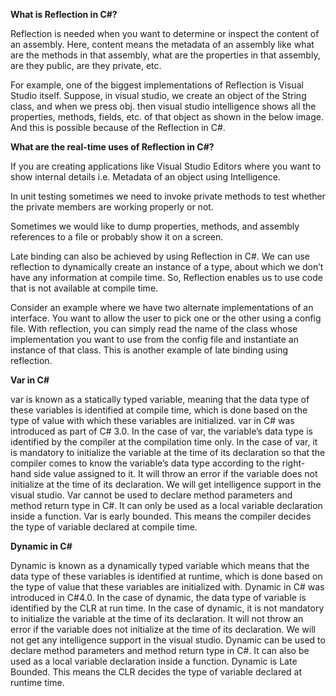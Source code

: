 **What is Reflection in C#?**

Reflection is needed when you want to determine or inspect the content of an assembly. Here, content means the metadata of an assembly like what are the methods in that assembly, what are the properties in that assembly, are they public, are they private, etc.

For example, one of the biggest implementations of Reflection is Visual Studio itself. Suppose, in visual studio, we create an object of the String class, and when we press obj. then visual studio intelligence shows all the properties, methods, fields, etc. of that object as shown in the below image. And this is possible because of the Reflection in C#.

**What are the real-time uses of Reflection in C#?**

If you are creating applications like Visual Studio Editors where you want to show internal details i.e. Metadata of an object using Intelligence.

In unit testing sometimes we need to invoke private methods to test whether the private members are working properly or not.

Sometimes we would like to dump properties, methods, and assembly references to a file or probably show it on a screen.

Late binding can also be achieved by using Reflection in C#. We can use reflection to dynamically create an instance of a type, about which we don’t have any information at compile time. So, Reflection enables us to use code that is not available at compile time.

Consider an example where we have two alternate implementations of an interface. You want to allow the user to pick one or the other using a config file. With reflection, you can simply read the name of the class whose implementation you want to use from the config file and instantiate an instance of that class. This is another example of late binding using reflection.


**Var in C#**

var is known as a statically typed variable, meaning that the data type of these variables is identified at compile time, which is done based on the type of value with which these variables are initialized.
var in C# was introduced as part of C# 3.0.
In the case of var, the variable’s data type is identified by the compiler at the compilation time only.
In the case of var, it is mandatory to initialize the variable at the time of its declaration so that the compiler comes to know the variable’s data type according to the right-hand side value assigned to it.
It will throw an error if the variable does not initialize at the time of its declaration.
We will get intelligence support in the visual studio.
Var cannot be used to declare method parameters and method return type in C#. It can only be used as a local variable declaration inside a function.
Var is early bounded. This means the compiler decides the type of variable declared at compile time.

**Dynamic in C#**

Dynamic is known as a dynamically typed variable which means that the data type of these variables is identified at runtime, which is done based on the type of value that these variables are initialized with.
Dynamic in C# was introduced in C#4.0.
In the case of dynamic, the data type of variable is identified by the CLR at run time.
In the case of dynamic, it is not mandatory to initialize the variable at the time of its declaration.
It will not throw an error if the variable does not initialize at the time of its declaration.
We will not get any intelligence support in the visual studio.
Dynamic can be used to declare method parameters and method return type in C#. It can also be used as a local variable declaration inside a function.
Dynamic is Late Bounded. This means the CLR decides the type of variable declared at runtime time.
